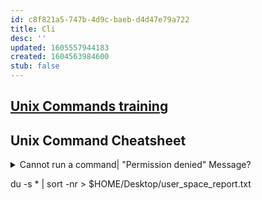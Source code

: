 ```yaml
---
id: c8f821a5-747b-4d9c-baeb-d4d47e79a722
title: Cli
desc: ''
updated: 1605557944183
created: 1604563984600
stub: false
---
```


## [Unix Commands training](https://www.freecodecamp.org/news/the-linux-commands-handbook/)

## Unix Command Cheatsheet

<details><summary>
Cannot run a command| "Permission denied" Message?
</summary>

ex.
```
chmod u+x ~/Desktop/nand2tetris/tools/*.sh
```
</details>





du -s * | sort -nr > $HOME/Desktop/user_space_report.txt